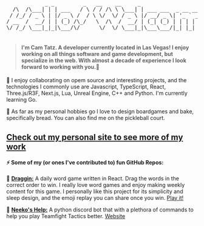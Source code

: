 <pre>
            _ _         _   __    __     _                            _                            _           _      
  /\  /\___| | | ___   / \ / / /\ \ \___| | ___ ___  _ __ ___   ___  | |_ ___    _ __ ___  _   _  | |__  _   _| |__   
 / /_/ / _ \ | |/ _ \ /  / \ \/  \/ / _ \ |/ __/ _ \| '_ ` _ \ / _ \ | __/ _ \  | '_ ` _ \| | | | | '_ \| | | | '_ \  
/ __  /  __/ | | (_) /\_/   \  /\  /  __/ | (_| (_) | | | | | |  __/ | || (_) | | | | | | | |_| | | | | | |_| | |_) | 
\/ /_/ \___|_|_|\___/\/      \/  \/ \___|_|\___\___/|_| |_| |_|\___|  \__\___/  |_| |_| |_|\__, | |_| |_|\__,_|_.__(_)
                                                                                           |___/                       
</pre>
                           
> #### I'm Cam Tatz. A developer currently located in Las Vegas! I enjoy working on all things software and game development, but specialize in the web. With almost a decade of experience I look forward to working with you.👋 

💬 I enjoy collaborating on opem source and interesting projects, and the technologies I commonly use are Javascript, TypeScript, React, Three.js/R3F, Next.js, Lua, Unreal Engine, C++ and Python. I'm currently learning Go.

👯 As far as my personal hobbies go I love to design boardgames and bake, specifically bread. You can also find me on the pickleball court.

## [**Check out my personal site to see more of my work**](https://ctatz.com)

#### ⚡ Some of my (or ones I've contributed to) fun GitHub Repos:

📱 [**Draggin:**](https://github.com/camtatz/draggin) A daily word game written in React. Drag the words in the correct order to win. I really love word games and enjoy making weekly content for this game. I personally like this project for its simplicity and sleep design, and the emoji replay you can share once you win. [Play it!](https://ctatz.com/draggin)

🤖 [**Neeko's Help:**](https://github.com/hschawe/NeekosHelp) A python discord bot that with a plethora of commands to help you play Teamfight Tactics better. [Website](https://neekos-help-site-1o3u40fcr-camtatz.vercel.app/)

<!--
**camtatz/camtatz** is a ✨ _special_ ✨ repository because its `README.md` (this file) appears on your GitHub profile.

Here are some ideas to get you started:

- 🔭 I’m currently working on ...
- 🌱 I’m currently learning ...
- 👯 I’m looking to collaborate on ...
- 🤔 I’m looking for help with ...
- 💬 Ask me about ...
- 📫 How to reach me: ...
- 😄 Pronouns: ...
- ⚡ Fun fact: ...
-->
